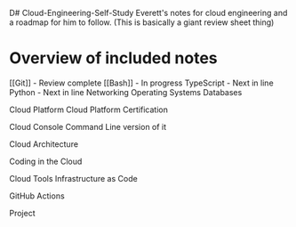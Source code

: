D# Cloud-Engineering-Self-Study
 Everett's notes for cloud engineering and a roadmap for him to follow. (This is basically a giant review sheet thing)

# Overview of included notes
[[Git]] - Review complete
[[Bash]] - In progress
TypeScript - Next in line
Python - Next in line
Networking
Operating Systems
Databases

Cloud Platform
Cloud Platform Certification

Cloud Console
Command Line version of it

Cloud Architecture

Coding in the Cloud

Cloud Tools
Infrastructure as Code

GitHub Actions

Project